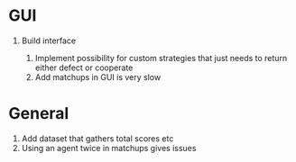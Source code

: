 # GUI

1. Build interface

   1. Implement possibility for custom strategies that just needs to return either defect or cooperate
   2. Add matchups in GUI is very slow

# General

1. Add dataset that gathers total scores etc
1. Using an agent twice in matchups gives issues
